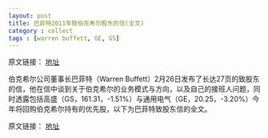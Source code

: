 ```yaml
---
layout: post
title: 巴菲特2011年致伯克希尔股东的信(全文)
category : collect
tags : [warren buffett, GE, GS]
---
```


原文链接： [地址](巴菲特2011年致伯克希尔股东的信)

伯克希尔公司董事长巴菲特（Warren Buffett）2月26日发布了长达27页的致股东的信，他在信中谈到关于伯克希尔的业务模式与方向，以及自己的接班人问题，同时透露包括高盛（GS，161.31，-1.51%）与通用电气（GE，20.25，-3.20%）今年将回购伯克希尔持有的优先股，以下为巴菲特致股东信的全文。


原文链接： [地址](巴菲特2011年致伯克希尔股东的信)